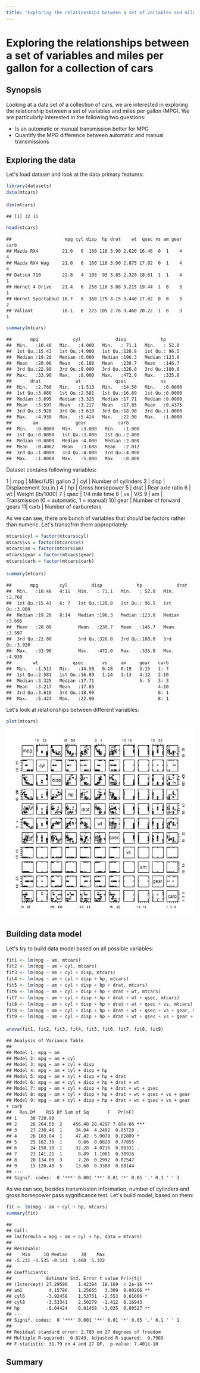 ```yaml
---
title: "Exploring the relationships between a set of variables and miles per gallon for a collection of cars"
---
```


# Exploring the relationships between a set of variables and miles per gallon for a collection of cars

## Synopsis

Looking at a data set of a collection of cars, we are interested in exploring the relationship between a set of variables and miles per gallon (MPG). We are particularly interested in the following two questions:

* Is an automatic or manual transmission better for MPG
* Quantify the MPG difference between automatic and manual transmissions

## Exploring the data

Let's load dataset and look at the data primary features:


```r
library(datasets)
data(mtcars)

dim(mtcars)
```

```
## [1] 32 11
```

```r
head(mtcars)
```

```
##                    mpg cyl disp  hp drat    wt  qsec vs am gear carb
## Mazda RX4         21.0   6  160 110 3.90 2.620 16.46  0  1    4    4
## Mazda RX4 Wag     21.0   6  160 110 3.90 2.875 17.02  0  1    4    4
## Datsun 710        22.8   4  108  93 3.85 2.320 18.61  1  1    4    1
## Hornet 4 Drive    21.4   6  258 110 3.08 3.215 19.44  1  0    3    1
## Hornet Sportabout 18.7   8  360 175 3.15 3.440 17.02  0  0    3    2
## Valiant           18.1   6  225 105 2.76 3.460 20.22  1  0    3    1
```

```r
summary(mtcars)
```

```
##       mpg             cyl             disp             hp       
##  Min.   :10.40   Min.   :4.000   Min.   : 71.1   Min.   : 52.0  
##  1st Qu.:15.43   1st Qu.:4.000   1st Qu.:120.8   1st Qu.: 96.5  
##  Median :19.20   Median :6.000   Median :196.3   Median :123.0  
##  Mean   :20.09   Mean   :6.188   Mean   :230.7   Mean   :146.7  
##  3rd Qu.:22.80   3rd Qu.:8.000   3rd Qu.:326.0   3rd Qu.:180.0  
##  Max.   :33.90   Max.   :8.000   Max.   :472.0   Max.   :335.0  
##       drat             wt             qsec             vs        
##  Min.   :2.760   Min.   :1.513   Min.   :14.50   Min.   :0.0000  
##  1st Qu.:3.080   1st Qu.:2.581   1st Qu.:16.89   1st Qu.:0.0000  
##  Median :3.695   Median :3.325   Median :17.71   Median :0.0000  
##  Mean   :3.597   Mean   :3.217   Mean   :17.85   Mean   :0.4375  
##  3rd Qu.:3.920   3rd Qu.:3.610   3rd Qu.:18.90   3rd Qu.:1.0000  
##  Max.   :4.930   Max.   :5.424   Max.   :22.90   Max.   :1.0000  
##        am              gear            carb      
##  Min.   :0.0000   Min.   :3.000   Min.   :1.000  
##  1st Qu.:0.0000   1st Qu.:3.000   1st Qu.:2.000  
##  Median :0.0000   Median :4.000   Median :2.000  
##  Mean   :0.4062   Mean   :3.688   Mean   :2.812  
##  3rd Qu.:1.0000   3rd Qu.:4.000   3rd Qu.:4.000  
##  Max.   :1.0000   Max.   :5.000   Max.   :8.000
```

Dataset contains following variables:

1 | mpg	 | Miles/(US) gallon
2 | cyl  | Number of cylinders
3 | disp | Displacement (cu.in.)
4 | hp   | Gross horsepower
5 | drat | Rear axle ratio
6 | wt   | Weight (lb/1000)
7 | qsec | 1/4 mile time
8 | vs   | V/S
9 | am   | Transmission (0 = automatic, 1 = manual)
10| gear | Number of forward gears
11| carb | Number of carburetors

As we can see, there are bunch of variables that should be factors rather than numeric. Let's transofrm them appropriately:


```r
mtcars$cyl = factor(mtcars$cyl)
mtcars$vs = factor(mtcars$vs)
mtcars$am = factor(mtcars$am)
mtcars$gear = factor(mtcars$gear)
mtcars$carb = factor(mtcars$carb)

summary(mtcars)
```

```
##       mpg        cyl         disp             hp             drat      
##  Min.   :10.40   4:11   Min.   : 71.1   Min.   : 52.0   Min.   :2.760  
##  1st Qu.:15.43   6: 7   1st Qu.:120.8   1st Qu.: 96.5   1st Qu.:3.080  
##  Median :19.20   8:14   Median :196.3   Median :123.0   Median :3.695  
##  Mean   :20.09          Mean   :230.7   Mean   :146.7   Mean   :3.597  
##  3rd Qu.:22.80          3rd Qu.:326.0   3rd Qu.:180.0   3rd Qu.:3.920  
##  Max.   :33.90          Max.   :472.0   Max.   :335.0   Max.   :4.930  
##        wt             qsec       vs     am     gear   carb  
##  Min.   :1.513   Min.   :14.50   0:18   0:19   3:15   1: 7  
##  1st Qu.:2.581   1st Qu.:16.89   1:14   1:13   4:12   2:10  
##  Median :3.325   Median :17.71                 5: 5   3: 3  
##  Mean   :3.217   Mean   :17.85                        4:10  
##  3rd Qu.:3.610   3rd Qu.:18.90                        6: 1  
##  Max.   :5.424   Max.   :22.90                        8: 1
```

Let's look at relationships between different variables:


```r
plot(mtcars)
```

![plot of chunk unnamed-chunk-3](figure/unnamed-chunk-3-1.png) 

## Building data model

Let's try to build data model based on all possible variables:


```r
fit1 <- lm(mpg ~ am, mtcars)
fit2 <- lm(mpg ~ am + cyl, mtcars)
fit3 <- lm(mpg ~ am + cyl + disp, mtcars)
fit4 <- lm(mpg ~ am + cyl + disp + hp, mtcars)
fit5 <- lm(mpg ~ am + cyl + disp + hp + drat, mtcars)
fit6 <- lm(mpg ~ am + cyl + disp + hp + drat + wt, mtcars)
fit7 <- lm(mpg ~ am + cyl + disp + hp + drat + wt + qsec, mtcars)
fit8 <- lm(mpg ~ am + cyl + disp + hp + drat + wt + qsec + vs, mtcars)
fit8 <- lm(mpg ~ am + cyl + disp + hp + drat + wt + qsec + vs + gear, mtcars)
fit9 <- lm(mpg ~ am + cyl + disp + hp + drat + wt + qsec + vs + gear + carb, mtcars)

anova(fit1, fit2, fit3, fit4, fit5, fit6, fit7, fit8, fit9)
```

```
## Analysis of Variance Table
## 
## Model 1: mpg ~ am
## Model 2: mpg ~ am + cyl
## Model 3: mpg ~ am + cyl + disp
## Model 4: mpg ~ am + cyl + disp + hp
## Model 5: mpg ~ am + cyl + disp + hp + drat
## Model 6: mpg ~ am + cyl + disp + hp + drat + wt
## Model 7: mpg ~ am + cyl + disp + hp + drat + wt + qsec
## Model 8: mpg ~ am + cyl + disp + hp + drat + wt + qsec + vs + gear
## Model 9: mpg ~ am + cyl + disp + hp + drat + wt + qsec + vs + gear + carb
##   Res.Df    RSS Df Sum of Sq       F   Pr(>F)    
## 1     30 720.90                                  
## 2     28 264.50  2    456.40 28.4297 7.89e-06 ***
## 3     27 230.46  1     34.04  4.2402  0.05728 .  
## 4     26 183.04  1     47.42  5.9078  0.02809 *  
## 5     25 182.38  1      0.66  0.0820  0.77855    
## 6     24 150.10  1     32.28  4.0216  0.06331 .  
## 7     23 141.21  1      8.89  1.1081  0.30916    
## 8     20 134.00  3      7.20  0.2992  0.82547    
## 9     15 120.40  5     13.60  0.3388  0.88144    
## ---
## Signif. codes:  0 '***' 0.001 '**' 0.01 '*' 0.05 '.' 0.1 ' ' 1
```

As we can see, besides transmission information, number of cylinders and gross horsepower pass sygnificance test. Let's build model, based on them:


```r
fit <- lm(mpg ~ am + cyl + hp, mtcars)
summary(fit)
```

```
## 
## Call:
## lm(formula = mpg ~ am + cyl + hp, data = mtcars)
## 
## Residuals:
##    Min     1Q Median     3Q    Max 
## -5.231 -1.535 -0.141  1.408  5.322 
## 
## Coefficients:
##             Estimate Std. Error t value Pr(>|t|)    
## (Intercept) 27.29590    1.42394  19.169  < 2e-16 ***
## am1          4.15786    1.25655   3.309  0.00266 ** 
## cyl6        -3.92458    1.53751  -2.553  0.01666 *  
## cyl8        -3.53341    2.50279  -1.412  0.16943    
## hp          -0.04424    0.01458  -3.035  0.00527 ** 
## ---
## Signif. codes:  0 '***' 0.001 '**' 0.01 '*' 0.05 '.' 0.1 ' ' 1
## 
## Residual standard error: 2.703 on 27 degrees of freedom
## Multiple R-squared:  0.8249,	Adjusted R-squared:  0.7989 
## F-statistic: 31.79 on 4 and 27 DF,  p-value: 7.401e-10
```

## Summary
